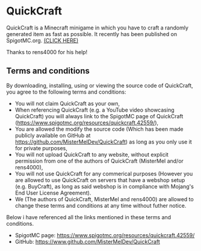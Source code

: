 # QuickCraft
QuickCraft is a Minecraft minigame in which you have to craft a randomly generated item as fast as possible.
It recently has been published on SpigotMC.org. [(CLICK HERE)](https://www.spigotmc.org/resources/quickcraft.42559/)

Thanks to rens4000 for his help!


## Terms and conditions
By downloading, installing, using or viewing the source code of QuickCraft, you agree to the following terms and conditions:
- You will not claim QuickCraft as your own,
- When referencing QuickCraft (e.g. a YouTube video showcasing QuickCraft) you will always link to the SpigotMC page of QuickCraft (https://www.spigotmc.org/resources/quickcraft.42559/),
- You are allowed the modify the source code (Which has been made publicly available on GitHub at https://github.com/MisterMelDev/QuickCraft) as long as you only use it for private purposes,
- You will not upload QuickCraft to any website, without explicit permission from one of the authors of QuickCraft (MisterMel and/or rens4000),
- You will not use QuickCraft for any commerical purposes (However you are allowed to use QuickCraft on servers that have a webshop setup (e.g. BuyCraft), as long as said webshop is in compliance with Mojang's End User License Agreement).
- We (The authors of QuickCraft, MisterMel and rens4000) are allowed to change these terms and conditions at any time without futher notice.

Below i have referenced all the links mentioned in these terms and conditions.
- SpigotMC page: https://www.spigotmc.org/resources/quickcraft.42559/
- GitHub: https://www.github.com/MisterMelDev/QuickCraft
